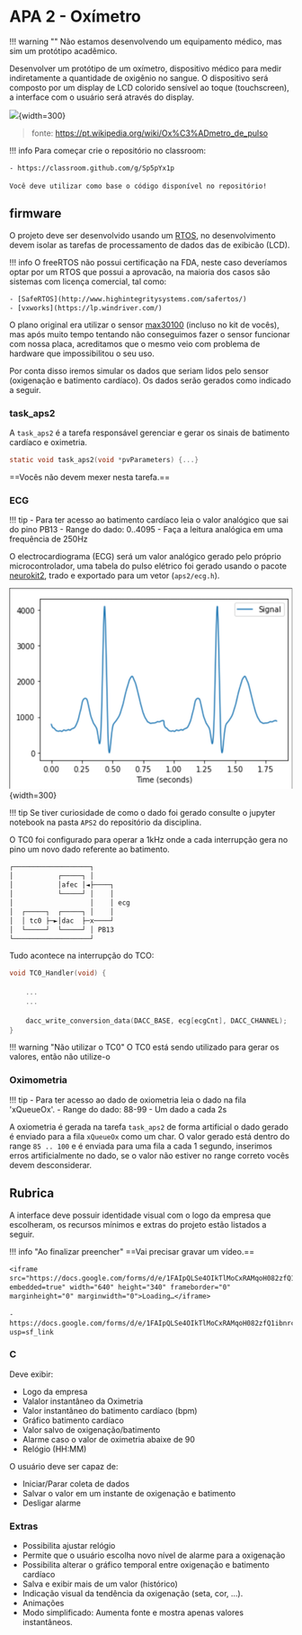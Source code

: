 # APA 2 - Oxímetro

!!! warning ""
    Não estamos desenvolvendo um equipamento médico, mas sim um protótipo acadêmico.

Desenvolver um protótipo de um oxímetro, dispositivo médico para medir indiretamente a quantidade de oxigênio no sangue. O dispositivo será composto por um display de LCD colorido sensível ao toque (touchscreen), a interface com o usuário será através do display.

![](https://pfarma.com.br/images/noticias/oximetro.jpg){width=300}

> fonte: https://pt.wikipedia.org/wiki/Ox%C3%ADmetro_de_pulso

!!! info
    Para começar crie o repositório no classroom:
    
    - https://classroom.github.com/g/Sp5pYx1p
    
    Você deve utilizar como base o código disponível no repositório! 

## firmware

O projeto deve ser desenvolvido usando um [ RTOS](https://www.mddionline.com/software/rtos-medical-devices-101), no desenvolvimento devem isolar as tarefas de processamento de dados das de exibicão (LCD).

!!! info
    O freeRTOS não possui certificação na FDA, neste caso deveríamos optar por um RTOS que possui a aprovacão, na maioria dos casos são sistemas com licença comercial, tal como:
    
    - [SafeRTOS](http://www.highintegritysystems.com/safertos/)
    - [vxworks](https://lp.windriver.com/)

O plano original era utilizar o sensor [max30100](https://www.filipeflop.com/produto/sensor-de-batimento-cardiaco-e-oximetro-max30100/) (incluso no kit de vocês), mas após muito tempo tentando não conseguimos fazer o sensor funcionar com nossa placa, acreditamos que o mesmo veio com problema de hardware que impossibilitou o seu uso. 
    
Por conta disso iremos simular os dados que seriam lidos pelo sensor (oxigenação e batimento cardíaco). Os dados serão gerados como indicado a seguir.

### task_aps2

A `task_aps2` é a tarefa responsável gerenciar e gerar os sinais de batimento cardíaco e oximetria. 

```c
static void task_aps2(void *pvParameters) {...}
```

==Vocês não devem mexer nesta tarefa.==

### ECG

!!! tip
    - Para ter acesso ao batimento cardíaco leia o valor analógico que sai do pino PB13
    - Range do dado: 0..4095
    - Faça a leitura analógica em uma frequência de 250Hz

O electrocardiograma (ECG) será um valor analógico gerado pelo próprio microcontrolador, uma tabela do pulso elétrico foi gerado usando o pacote [neurokit2](https://pypi.org/project/neurokit2/), trado e exportado para um vetor (`aps2/ecg.h`). 

![](imgs/APS-2/ecg.png){width=300}

!!! tip
    Se tiver curiosidade de como o dado foi gerado consulte o jupyter notebook na pasta `APS2` do repositório da disciplina.

O TC0 foi configurado para operar a 1kHz onde a cada interrupção gera no pino um novo dado referente ao batimento.

```
┌───────────────────┐
│           ┌─────┐ │
│           │afec │◄├────┐
│           └─────┘ │    │
│                   │    │ ecg 
│  ┌─────┐  ┌─────┐ │    │
│  │ tc0 ├─►│dac  ├─x────┘
│  └─────┘  └─────┘ │ PB13
└───────────────────┘
```

Tudo acontece na interrupção do TCO:

```c
void TC0_Handler(void) {

    ...
    ...

    dacc_write_conversion_data(DACC_BASE, ecg[ecgCnt], DACC_CHANNEL);
}
```

!!! warning "Não utilizar o TC0"
    O TC0 está sendo utilizado para gerar os valores, então não utilize-o

### Oximometria

!!! tip
    - Para ter acesso ao dado de oxiometria leia o dado na fila 'xQueueOx'.
    - Range do dado: 88-99
    - Um dado a cada 2s

A oxiometria é gerada na tarefa `task_aps2` de forma artificial o dado gerado é enviado para a fila `xQueueOx` como um char. O valor gerado está dentro do range `85 .. 100` e é enviada para uma fila a cada 1 segundo, inserimos erros artificialmente no dado, se o valor não estiver no range correto vocês devem desconsiderar.

## Rubrica

A interface deve possuir identidade visual com o logo da empresa que escolheram, os recursos mínimos e extras do projeto estão listados a seguir.

!!! info "Ao finalizar preencher"
    ==Vai precisar gravar um vídeo.==
    
    <iframe src="https://docs.google.com/forms/d/e/1FAIpQLSe4OIkTlMoCxRAMqoH082zfQ1ibnrcfldery7pKzva5hYCeKg/viewform?embedded=true" width="640" height="340" frameborder="0" marginheight="0" marginwidth="0">Loading…</iframe>
    
    - https://docs.google.com/forms/d/e/1FAIpQLSe4OIkTlMoCxRAMqoH082zfQ1ibnrcfldery7pKzva5hYCeKg/viewform?usp=sf_link

### C

Deve exibir:

- Logo da empresa
- Valalor instantâneo da Oximetria
- Valor instantâneo do batimento cardíaco (bpm)
- Gráfico batimento cardíaco
- Valor salvo de oxigenação/batimento
- Alarme caso o valor de oximetria abaixe de 90
- Relógio (HH:MM)

O usuário deve ser capaz de:

- Iniciar/Parar coleta de dados
- Salvar o valor em um instante de oxigenação e batimento
- Desligar alarme

### Extras

- Possibilita ajustar relógio
- Permite que o usuário escolha novo nível de alarme para a oxigenação
- Possibilita alterar o gráfico temporal entre oxigenação e batimento cardíaco
- Salva e exibir mais de um valor (histórico)
- Indicação visual da tendência da oxigenação (seta, cor, ...).
- Animações
- Modo simplificado: Aumenta fonte e mostra apenas valores instantâneos.
